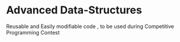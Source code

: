 # Advanced Data-Structures
Reusable and Easily modifiable code , to be used during Competitive Programming Contest
